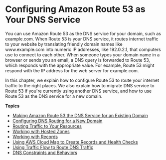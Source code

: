 # Configuring Amazon Route 53 as Your DNS Service<a name="dns-configuring"></a>

You can use Amazon Route 53 as the DNS service for your domain, such as example\.com\. When Route 53 is your DNS service, it routes internet traffic to your website by translating friendly domain names like www\.example\.com into numeric IP addresses, like 192\.0\.2\.1, that computers use to connect to each other\. When someone types your domain name in a browser or sends you an email, a DNS query is forwarded to Route 53, which responds with the appropriate value\. For example, Route 53 might respond with the IP address for the web server for example\.com\.

In this chapter, we explain how to configure Route 53 to route your internet traffic to the right places\. We also explain how to migrate DNS service to Route 53 if you're currently using another DNS service, and how to use Route 53 as the DNS service for a new domain\. 

**Topics**
+ [Making Amazon Route 53 the DNS Service for an Existing Domain](MigratingDNS.md)
+ [Configuring DNS Routing for a New Domain](dns-configuring-new-domain.md)
+ [Routing Traffic to Your Resources](dns-routing-traffic-to-resources.md)
+ [Working with Hosted Zones](hosted-zones-working-with.md)
+ [Working with Records](rrsets-working-with.md)
+ [Using AWS Cloud Map to Create Records and Health Checks](autonaming.md)
+ [Using Traffic Flow to Route DNS Traffic](traffic-flow.md)
+ [DNS Constraints and Behaviors](DNSBehavior.md)